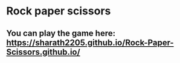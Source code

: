 # Rock paper scissors

## You can play the game here: https://sharath2205.github.io/Rock-Paper-Scissors.github.io/
